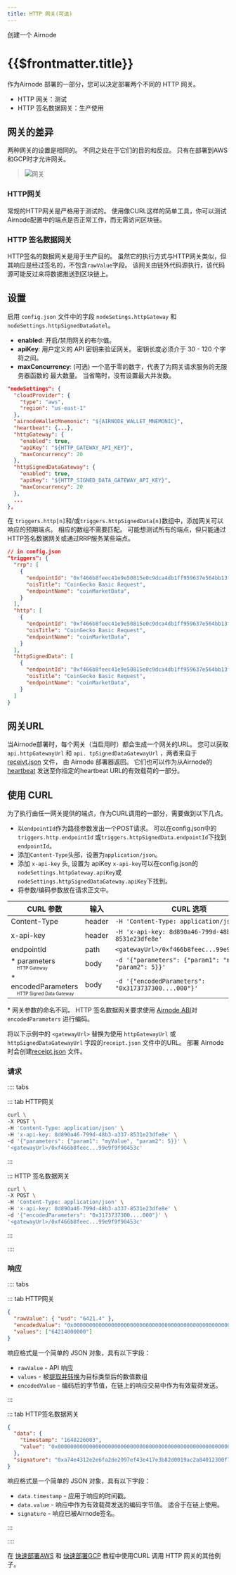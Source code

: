 ```yaml
---
title: HTTP 网关(可选)
---
```


<TitleSpan>创建一个 Airnode</TitleSpan>

# {{$frontmatter.title}}

<VersionWarning/>

<TocHeader /> <TOC class="table-of-contents" :include-level="[2,3]" />

作为Airnode 部署的一部分，您可以决定部署两个不同的 HTTP 网关。

- HTTP 网关：测试
- HTTP 签名数据网关：生产使用

## 网关的差异

两种网关的设置是相同的。 不同之处在于它们的目的和反应。 只有在部署到AWS和GCP时才允许网关。

> ![网关](../../../assets/images/gateway.png)

### HTTP网关

常规的HTTP网关是严格用于测试的。 使用像CURL这样的简单工具，你可以测试Airnode配置中的端点是否正常工作，而无需访问区块链。

### HTTP 签名数据网关

HTTP签名的数据网关是用于生产目的。 虽然它的执行方式与HTTP网关类似，但其响应是经过签名的，不包含`rawValue`字段。 该网关由链外代码源执行，该代码源可能反过来将数据推送到区块链上。

## 设置

启用 `config.json` 文件中的字段 `nodeSetings.httpGateway` 和 `nodeSettings.httpSignedDataGatel`。

- **enabled**: 开启/禁用网关的布尔值。
- **apiKey**: 用户定义的 API 密钥来验证网关。 密钥长度必须介于 30 - 120 个字符之间。
- **maxConcurrency**: (可选) 一个高于零的数字，代表了为网关请求服务的无服务器函数的 最大数量。 当省略时，没有设置最大并发数。

```json
"nodeSettings": {
  "cloudProvider": {
    "type": "aws",
    "region": "us-east-1"
  },
  "airnodeWalletMnemonic": "${AIRNODE_WALLET_MNEMONIC}",
  "heartbeat": {...},
  "httpGateway": {
    "enabled": true,
    "apiKey": "${HTTP_GATEWAY_API_KEY}",
    "maxConcurrency": 20
  },
  "httpSignedDataGateway": {
    "enabled": true,
    "apiKey": "${HTTP_SIGNED_DATA_GATEWAY_API_KEY}",
    "maxConcurrency": 20
  },
  ...
},
```

在 `triggers.http[n]`和/或`triggers.httpSignedData[n]`数组中，添加网关可以响应的预期端点。 相应的数组不需要匹配。 可能想测试所有的端点，但只能通过HTTP签名数据网关或通过RRP服务某些端点。

```json
// in config.json
"triggers": {
  "rrp": [
    {
      "endpointId": "0xf466b8feec41e9e50815e0c9dca4db1ff959637e564bb13fefa99e9f9f90453c",
      "oisTitle": "CoinGecko Basic Request",
      "endpointName": "coinMarketData",
    }
  ],
  "http": [
    {
      "endpointId": "0xf466b8feec41e9e50815e0c9dca4db1ff959637e564bb13fefa99e9f9f90453c",
      "oisTitle": "CoinGecko Basic Request",
      "endpointName": "coinMarketData",
    }
  ],
  "httpSignedData": [
    {
      "endpointId": "0xf466b8feec41e9e50815e0c9dca4db1ff959637e564bb13fefa99e9f9f90453c",
      "oisTitle": "CoinGecko Basic Request",
      "endpointName": "coinMarketData",
    }
  ]
}
```

## 网关URL

当Airnode部署时，每个网关（当启用时）都会生成一个网关的URL。 您可以获取 `api.httpGatewayUrl` 和 `api. tpSignedDataGatewayUrl` ，两者来自于 [receivt.json](../../../reference/deployment-files/receipt-json.md) 文件， 由 Airnode 部署器返回。 它们也可以作为从Airnode的[heartbeat](./heartbeat.md) 发送至你指定的heartbeat URL的有效载荷的一部分。

## 使用 CURL

为了执行由任一网关提供的端点，作为CURL调用的一部分，需要做到以下几点。

- 以`endpointId`作为路径参数发出一个POST请求。 可以在config.json中的 `triggers.http.endpointId` 或`triggers.httpSignedData.endpointId`下找到`endpointId`。
- 添加`Content-Type`头部，设置为`application/json`。
- 添加 `x-api-key` 头, 设置为 apiKey `x-api-key`可以在config.json的`nodeSettings.httpGateway.apiKey`或`nodeSettings.httpSignedDataGateway.apiKey`下找到。
- 将参数/编码参数放在请求正文中。

<style type="text/css" rel="stylesheet">
.tSmall { font-size:x-small; margin-left:13px;}
</style>

| CURL 参数                                         | 输入     | CURL 选项                                                   |
| ----------------------------------------------- | ------ | --------------------------------------------------------- |
| Content-Type                                    | header | `-H 'Content-Type: application/json'`                     |
| x-api-key                                       | header | `-H 'x-api-key: 8d890a46-799d-48b3-a337-8531e23dfe8e'`    |
| endpointId                                      | path   | `<gatewayUrl>/0xf466b8feec...99e9f9f90453c`         |
| \* parameters<div class="tSmall">HTTP Gateway</div>        | body   | `-d '{"parameters": {"param1": "myValue", "param2": 5}}'` |
| \* encodedParameters<div class="tSmall">HTTP Signed Data Gateway</div> | body   | `-d '{"encodedParameters": "0x3173737300....000"}'`       |

\* 网关参数的命名不同。 HTTP 签名数据网关要求使用 [Airnode ABI](../../../reference/specifications/airnode-abi-specifications.md)对`encodedParameters` 进行编码。

将以下示例中的 `<gatewayUrl>` 替换为使用 `httpGatewayUrl` 或 `httpSignedDataGatewayUrl` 字段的`receipt.json` 文件中的URL。 部署 Airnode 时会创建[receipt.json](../../../reference/deployment-files/receipt-json.md) 文件。

### 请求

:::: tabs

::: tab HTTP网关

```sh
curl \
-X POST \
-H 'Content-Type: application/json' \
-H 'x-api-key: 8d890a46-799d-48b3-a337-8531e23dfe8e' \
-d '{"parameters": {"param1": "myValue", "param2": 5}}' \
'<gatewayUrl>/0xf466b8feec...99e9f9f90453c'
```

:::

::: HTTP 签名数据网关

```sh
curl \
-X POST \
-H 'Content-Type: application/json' \
-H 'x-api-key: 8d890a46-799d-48b3-a337-8531e23dfe8e' \
-d '{"encodedParameters": "0x3173737300....000"}' \
'<gatewayUrl>/0xf466b8feec...99e9f9f90453c'
```

:::

::::

### 响应

:::: tabs

::: tab HTTP网关

```json
{
  "rawValue": { "usd": "6421.4" },
  "encodedValue": "0x0000000000000000000000000000000000000000000000000000000ef373e180",
  "values": ["64214000000"]
}
```

响应格式是一个简单的 JSON 对象，具有以下字段：

- `rawValue` - API 响应
- `values` - 被[提取并转换](../../../reference/packages/adapter.md#conversion)为目标类型后的数值数组
- `encodedValue` - 编码后的字节值，在链上的响应交易中作为有效载荷发送。

:::

::: tab HTTP签名数据网关

```json
{
  "data": {
    "timestamp": "1648226003",
    "value": "0x0000000000000000000000000000000000000000000000000000000a571a14c0"
  },
  "signature": "0xa74e4312e2e6fa2de2997ef43e417e3b82d0019ac2a84012300f706f8b213e0d6e1ae9301052ec25b71addae1b1bceb4617779abfc6acd5a951e20a0aaabe6f61b"
}
```

响应格式是一个简单的 JSON 对象，具有以下字段：

- `data.timestamp` - 应用于响应的时间戳。
- `data.value` - 响应中作为有效载荷发送的编码字节值。 适合于在链上使用。
- `signature` - 响应已被Airnode签名。

:::

::::

在 [快速部署AWS](../../tutorial/quick-deploy-aws/#execute-endpoint) 和 [快速部署GCP](../../tutorial/quick-deploy-gcp/#execute-endpoint) 教程中使用CURL 调用 HTTP 网关的其他例子。
